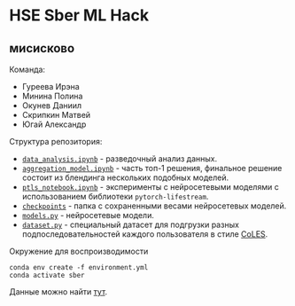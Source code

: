 # HSE Sber ML Hack
## мисисково

Команда:
* Гуреева Ирэна
* Минина Полина
* Окунев Даниил
* Скрипкин Матвей
* Югай Александр

Структура репозитория:
* [`data_analysis.ipynb`](data_analysis.ipynb) - разведочный анализ данных.
* [`aggregation_model.ipynb`](aggregation_model.ipynb) - часть топ-1 решения, финальное решение состоит из блендинга нескольких подобных моделей.
* [`ptls_notebook.ipynb`](ptls_notebook.ipynb) - эксперименты с нейросетевыми моделями  с использованием библиотеки `pytorch-lifestream`.
* [`checkpoints`](checkpoints) - папка с сохраненными весами нейросетевых моделей.
* [`models.py`](models.py) - нейросетевые модели.
* [`dataset.py`](dataset.py) - специальный датасет для подгрузки разных подпоследовательностей каждого пользователя в стиле [CoLES](https://arxiv.org/abs/2002.08232).

Окружение для воспроизводимости

```
conda env create -f environment.yml
conda activate sber
```

Данные можно найти [тут](https://www.kaggle.com/datasets/okunevda/hsexsber).
